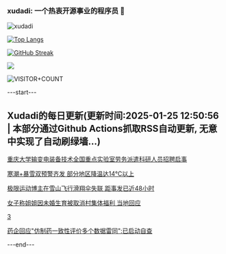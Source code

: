 ### xudadi: 一个热衷开源事业的程序员 👋

![xudadi](https://github-readme-stats-git-masterorgs-github-readme-stats-team.vercel.app/api?username=xudadi)

[![Top Langs](https://github-readme-stats.vercel.app/api/top-langs/?username=xudadi)](https://github.com/anuraghazra/github-readme-stats)

[![GitHub Streak](https://streak-stats.demolab.com?user=xudadi&locale=zh_Hans)](https://git.io/streak-stats)

![](https://raw.githubusercontent.com/xudadi/xudadi/main/assets/github-contribution-grid-snake.svg)

![VISITOR+COUNT](https://komarev.com/ghpvc/?username=xudadi&label=VISITOR+COUNT)


---start---

## Xudadi的每日更新(更新时间:2025-01-25 12:50:56 | 本部分通过Github Actions抓取RSS自动更新, 无意中实现了自动刷绿墙...)

[重庆大学输变电装备技术全国重点实验室劳务派遣科研人员招聘启事](https://www.gongkaoleida.com/article/2276176)

[寒潮+暴雪双预警齐发 部分地区降温达14℃以上](https://m.163.com/news/article/JMNV7PV8000189PS.html)

[极限运动博主在雪山飞行滑翔伞失联 距事发已近48小时](https://m.163.com/news/article/JMM5DE9B0514R9OJ.html)

[女子称姐姐因未婚生育被取消村集体福利 当地回应](https://m.163.com/news/article/JMML73EA051492T3.html)

[3](https://m.163.com/touch/news/sub/domestic)

[药企回应"仿制药一致性评价多个数据雷同":已启动自查](https://m.163.com/news/article/JMMKIOOB051492T3.html)

---end---
